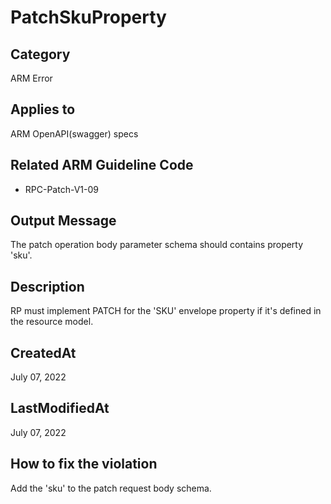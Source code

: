# PatchSkuProperty

## Category

ARM Error

## Applies to

ARM OpenAPI(swagger) specs

## Related ARM Guideline Code

- RPC-Patch-V1-09

## Output Message

The patch operation body parameter schema should contains property 'sku'.

## Description

RP must implement PATCH for the 'SKU' envelope property if it's defined in the resource model.

## CreatedAt

July 07, 2022

## LastModifiedAt

July 07, 2022

## How to fix the violation

Add the 'sku' to the patch request body schema.
